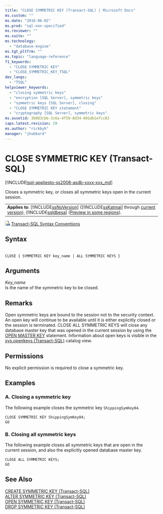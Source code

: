 ```yaml
---
title: "CLOSE SYMMETRIC KEY (Transact-SQL) | Microsoft Docs"
ms.custom: ""
ms.date: "2016-06-02"
ms.prod: "sql-non-specified"
ms.reviewer: ""
ms.suite: ""
ms.technology: 
  - "database-engine"
ms.tgt_pltfrm: ""
ms.topic: "language-reference"
f1_keywords: 
  - "CLOSE SYMMETRIC KEY"
  - "CLOSE_SYMMETRIC_KEY_TSQL"
dev_langs: 
  - "TSQL"
helpviewer_keywords: 
  - "closing symmetric keys"
  - "encryption [SQL Server], symmetric keys"
  - "symmetric keys [SQL Server], closing"
  - "CLOSE SYMMETRIC KEY statement"
  - "cryptography [SQL Server], symmetric keys"
ms.assetid: 3b083cbb-3c6a-4f59-8d34-601db1efcc83
caps.latest.revision: 29
ms.author: "rickbyh"
manager: "jhubbard"
---
```

# CLOSE SYMMETRIC KEY (Transact-SQL)
[!INCLUDE[tsql-appliesto-ss2008-asdb-xxxx-xxx_md](../../relational-databases/import-export/includes/tsql-appliesto-ss2008-asdb-xxxx-xxx-md.md)]

  Closes a symmetric key, or closes all symmetric keys open in the current session.  
  
||  
|-|  
|**Applies to**: [!INCLUDE[ssNoVersion](../../advanced-analytics/r-services/includes/ssnoversion-md.md)] ([!INCLUDE[ssKatmai](../../analysis-services/data-mining/includes/sskatmai-md.md)] through [current version](http://go.microsoft.com/fwlink/p/?LinkId=299658)), [!INCLUDE[sqldbesa](../../database-engine/configure/windows/includes/sqldbesa-md.md)] ([Preview in some regions](http://azure.microsoft.com/documentation/articles/sql-database-preview-whats-new/?WT.mc_id=TSQL_GetItTag)).|  
  
 ![Topic link icon](../../database-engine/configure/windows/media/topic-link.gif "Topic link icon") [Transact-SQL Syntax Conventions](../Topic/Transact-SQL%20Syntax%20Conventions%20\(Transact-SQL\).md)  
  
## Syntax  
  
```  
  
CLOSE { SYMMETRIC KEY key_name | ALL SYMMETRIC KEYS }  
```  
  
## Arguments  
 *Key_name*  
 Is the name of the symmetric key to be closed.  
  
## Remarks  
 Open symmetric keys are bound to the session not to the security context. An open key will continue to be available until it is either explicitly closed or the session is terminated. CLOSE ALL SYMMETRIC KEYS will close any database master key that was opened in the current session by using the [OPEN MASTER KEY](../../t-sql/statements/open-master-key-transact-sql.md) statement.  Information about open keys is visible in the [sys.openkeys &#40;Transact-SQL&#41;](../../relational-databases/system-catalog-views/sys.openkeys-transact-sql.md) catalog view.  
  
## Permissions  
 No explicit permission is required to close a symmetric key.  
  
## Examples  
  
### A. Closing a symmetric key  
 The following example closes the symmetric key `ShippingSymKey04`.  
  
```  
CLOSE SYMMETRIC KEY ShippingSymKey04;  
GO  
```  
  
### B. Closing all symmetric keys  
 The following example closes all symmetric keys that are open in the current session, and also the explicitly opened database master key.  
  
```  
CLOSE ALL SYMMETRIC KEYS;  
GO  
```  
  
## See Also  
 [CREATE SYMMETRIC KEY &#40;Transact-SQL&#41;](../../t-sql/statements/create-symmetric-key-transact-sql.md)   
 [ALTER SYMMETRIC KEY &#40;Transact-SQL&#41;](../../t-sql/statements/alter-symmetric-key-transact-sql.md)   
 [OPEN SYMMETRIC KEY &#40;Transact-SQL&#41;](../../t-sql/statements/open-symmetric-key-transact-sql.md)   
 [DROP SYMMETRIC KEY &#40;Transact-SQL&#41;](../../t-sql/statements/drop-symmetric-key-transact-sql.md)  
  
  